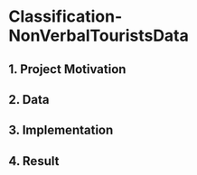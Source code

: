 # Classification-NonVerbalTouristsData

## 1. Project Motivation 
 

## 2. Data 


## 3. Implementation


## 4. Result
